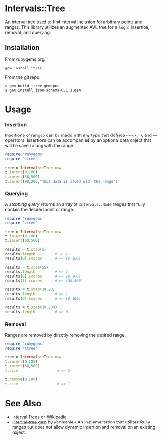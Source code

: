 # Intervals::Tree

An interval tree used to find interval inclusion for arbitrary points and ranges. This library utilizes an augmented AVL tree for `O(logn)` insertion, removal, and querying.

## Installation

From rubygems.org:

```
gem install itree
```

From the git repo:

```
$ gem build itree.gemspec
$ gem install json-schema-0.1.1.gem
```

# Usage

### Insertion

Insertions of ranges can be made with any type that defines `<=>`, `<`, `>`, and `==` operators. Insertions can be accompanied by an optional data object that will be saved along with the range.

```ruby
require 'rubygems'
require 'itree'

tree = Intervals::Tree.new
t.insert(0,100)
t.insert(50,500)
t.insert(90,200,"this data is saved with the range")
```

### Querying

A *stabbing query* returns an array of `Intervals::Node` ranges that fully contain the desired point or range.

```ruby
require 'rubygems'
require 'itree'

tree = Intervals::Tree.new
t.insert(0,100)
t.insert(50,500)

results = t.stab(5)
results.length         # => 1
results[0].scores      # => [0,100]

results = t.stab(55)
results.length         # => 2
results[0].scores      # => [0,100]
results[1].scores      # => [50,500]

results = t.stab(10,20)
results.length         # => 1
results[0].scores      # => [0,100]

results = t.stab(10,200)
results.length         # => 0
```

### Removal

Ranges are removed by directly removing the desired range.

```ruby
require 'rubygems'
require 'itree'

tree = Intervals::Tree.new
t.insert(0,100)
t.insert(50,500)
t.size                  # => 2

t.remove(0,100)
t.size                  # => 1
```

# See Also
* [Interval Trees on Wikipedia](http://en.wikipedia.org/wiki/Interval_tree)
* [interval-tree gem](https://github.com/misshie/interval-tree) by @misshie - An implementation that utilizes Ruby ranges but does not allow dynamic insertion and removal on an existing object.

